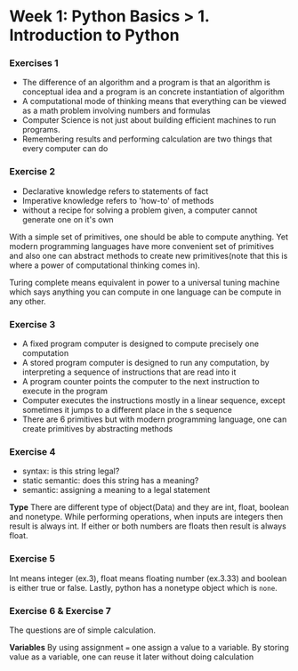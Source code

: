 # Week 1: Python Basics > 1. Introduction to Python

### Exercises 1
+ The difference of an algorithm and a program is that an algorithm is conceptual idea and a program is an concrete instantiation of algorithm
+ A computational mode of thinking means that everything can be viewed as a math problem involving numbers and formulas
+ Computer Science is not just about building efficient machines to run programs.
+ Remembering results and performing calculation are two things that every computer can do   

### Exercise 2
+ Declarative knowledge refers to statements of fact
+ Imperative knowledge refers to 'how-to' of methods
+ without a recipe for solving a problem given, a computer cannot generate one on it's own

With a simple set of primitives, one should be able to compute anything. Yet modern programming languages have more convenient set of primitives and also one can abstract methods to create new primitives(note that this is where a power of computational thinking comes in).

Turing complete means equivalent in power to a universal tuning machine which says anything you can compute in one language can be compute in any other.

### Exercise 3
+ A fixed program computer is designed to compute precisely one computation
+ A stored program computer is designed to run any computation, by interpreting a sequence of instructions that are read into it
+ A program counter points the computer to the next instruction to execute in the program
+ Computer executes the instructions mostly in a linear sequence, except sometimes it jumps to a different place in the s sequence
+ There are 6 primitives but with modern programming language, one can create primitives by abstracting methods

### Exercise 4
+ syntax: is this string legal?
+ static semantic: does this string has a meaning?
+ semantic: assigning a meaning to a legal statement

**Type**
There are different type of object(Data) and they are int, float, boolean and nonetype. While performing operations, when inputs are integers then result is always int. If either or both numbers are floats then result is always float.

### Exercise 5
Int means integer (ex.3), float means floating number (ex.3.33) and boolean is either true or false. Lastly, python has a nonetype object which is ```none```.
### Exercise 6 & Exercise 7
The questions are of simple calculation.

**Variables**
By using assignment ```=``` one assign a value to a variable.
By storing value as a variable, one can reuse it later without doing calculation
